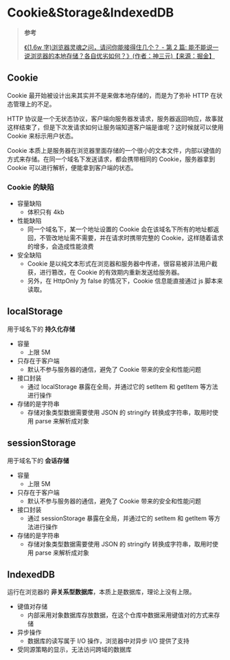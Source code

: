 # Cookie&Storage&IndexedDB

> **参考**
>
> [《(1.6w 字)浏览器灵魂之问，请问你能接得住几个？ - 第 2 篇: 能不能说一说浏览器的本地存储？各自优劣如何？》(作者：神三元)【来源：掘金】](https://juejin.cn/post/6844904021308735502#heading-13)

## Cookie

Cookie 最开始被设计出来其实并不是来做本地存储的，而是为了弥补 HTTP 在状态管理上的不足。

HTTP 协议是一个无状态协议，客户端向服务器发请求，服务器返回响应，故事就这样结束了，但是下次发请求如何让服务端知道客户端是谁呢？这时候就可以使用 Cookie 来标示用户状态。

Cookie 本质上是服务器在浏览器里面存储的一个很小的文本文件，内部以键值的方式来存储。在同一个域名下发送请求，都会携带相同的 Cookie，服务器拿到 Cookie 可以进行解析，便能拿到客户端的状态。

### Cookie 的缺陷

- 容量缺陷
  - 体积只有 4kb
- 性能缺陷
  - 同一个域名下，某一个地址设置的 Cookie 会在该域名下所有的地址都返回，不管改地址需不需要，并在请求时携带完整的 Cookie，这样随着请求的增多，会造成性能浪费
- 安全缺陷
  - Cookie 是以纯文本形式在浏览器和服务器中传递，很容易被非法用户截获，进行篡改，在 Cookie 的有效期内重新发送给服务器。
  - 另外，在 HttpOnly 为 false 的情况下，Cookie 信息能直接通过 js 脚本来读取。

## localStorage

用于域名下的 **持久化存储**

- 容量
  - 上限 5M
- 只存在于客户端
  - 默认不参与服务器的通信，避免了 Cookie 带来的安全和性能问题
- 接口封装
  - 通过 localStorage 暴露在全局，并通过它的 setItem 和 getItem 等方法进行操作
- 存储的是字符串
  - 存储对象类型数据需要使用 JSON 的 stringify 转换成字符串，取用时使用 parse 来解析成对象

## sessionStorage

用于域名下的 **会话存储**

- 容量
  - 上限 5M
- 只存在于客户端
  - 默认不参与服务器的通信，避免了 Cookie 带来的安全和性能问题
- 接口封装
  - 通过 sessionStorage 暴露在全局，并通过它的 setItem 和 getItem 等方法进行操作
- 存储的是字符串
  - 存储对象类型数据需要使用 JSON 的 stringify 转换成字符串，取用时使用 parse 来解析成对象

## IndexedDB

运行在浏览器的 **非关系型数据库**，本质上是数据库，理论上没有上限。

- 键值对存储
  - 内部采用对象数据库存放数据，在这个仓库中数据采用键值对的方式来存储
- 异步操作
  - 数据库的读写属于 I/O 操作，浏览器中对异步 I/O 提供了支持
- 受同源策略的显示，无法访问跨域的数据库

